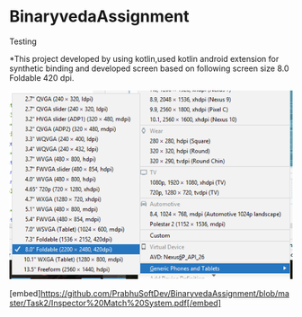 # BinaryvedaAssignment
Testing

*This project developed by using kotlin,used kotlin android extension for synthetic binding
and developed screen based on following screen size 8.0 Foldable 420 dpi.



![alt text](https://raw.githubusercontent.com/PrabhuAmma/BinaryvedaAssignment/master/size.png)




[embed]https://github.com/PrabhuSoftDev/BinaryvedaAssignment/blob/master/Task2/Inspector%20Match%20System.pdf[/embed]


